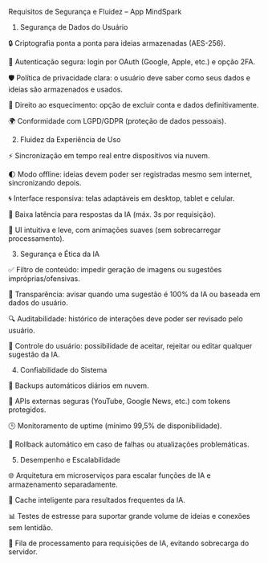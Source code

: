 Requisitos de Segurança e Fluidez – App MindSpark
1. Segurança de Dados do Usuário

🔒 Criptografia ponta a ponta para ideias armazenadas (AES-256).

🔑 Autenticação segura: login por OAuth (Google, Apple, etc.) e opção 2FA.

🛡️ Política de privacidade clara: o usuário deve saber como seus dados e ideias são armazenados e usados.

🧹 Direito ao esquecimento: opção de excluir conta e dados definitivamente.

🌍 Conformidade com LGPD/GDPR (proteção de dados pessoais).

2. Fluidez da Experiência de Uso

⚡ Sincronização em tempo real entre dispositivos via nuvem.

🌓 Modo offline: ideias devem poder ser registradas mesmo sem internet, sincronizando depois.

🌀 Interface responsiva: telas adaptáveis em desktop, tablet e celular.

🚀 Baixa latência para respostas da IA (máx. 3s por requisição).

🎨 UI intuitiva e leve, com animações suaves (sem sobrecarregar processamento).

3. Segurança e Ética da IA

✅ Filtro de conteúdo: impedir geração de imagens ou sugestões impróprias/ofensivas.

🤝 Transparência: avisar quando uma sugestão é 100% da IA ou baseada em dados do usuário.

🔍 Auditabilidade: histórico de interações deve poder ser revisado pelo usuário.

📌 Controle do usuário: possibilidade de aceitar, rejeitar ou editar qualquer sugestão da IA.

4. Confiabilidade do Sistema

📂 Backups automáticos diários em nuvem.

🧩 APIs externas seguras (YouTube, Google News, etc.) com tokens protegidos.

🕒 Monitoramento de uptime (mínimo 99,5% de disponibilidade).

🔄 Rollback automático em caso de falhas ou atualizações problemáticas.

5. Desempenho e Escalabilidade

🌐 Arquitetura em microserviços para escalar funções de IA e armazenamento separadamente.

🧠 Cache inteligente para resultados frequentes da IA.

📊 Testes de estresse para suportar grande volume de ideias e conexões sem lentidão.

🔀 Fila de processamento para requisições de IA, evitando sobrecarga do servidor.